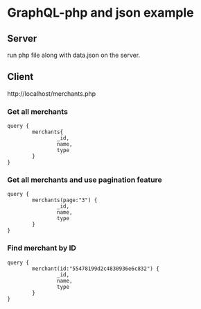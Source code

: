 # GraphQL-php and json example

## Server

run php file along with data.json on the server.

## Client
http://localhost/merchants.php

### Get all merchants
```
query {
        merchants{
                _id,
                name,
                type
        }
}
```

### Get all merchants and use pagination feature
```
query {
        merchants(page:"3") {
                _id,
                name,
                type
        }
}
```

### Find merchant by ID
```
query {
        merchant(id:"55478199d2c4830936e6c832") {
                _id,
                name,
                type
        }
}
```

